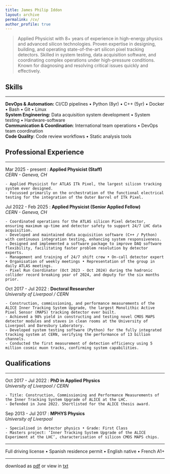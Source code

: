 ```yaml
---
title: James Philip Iddon
layout: archive
permalink: /cv/
author_profile: true
---
```


> Applied Physicist with 8+ years of experience in high-energy physics and advanced silicon technologies. Proven expertise in designing, building, and operating state-of-the-art silicon pixel tracking detectors. Skilled in system testing, data acquisition software, and coordinating complex operations under high-pressure conditions. Known for diagnosing and resolving critical issues quickly and effectively.

## Skills

---

**DevOps & Automation:** CI/CD pipelines • Python (8yr) • C++ (5yr) • Docker • Bash • Git • Linux\
**System Engineering:** Data acquisition system development • System testing • Hardware-software\
**Communication & Coordination**: International team operations • DevOps team coordination\
**Code Quality**: Code review workflows • Static analysis tools

## Professional Experience

---

Mar 2025 - present
:   **Applied Physicist (Staff)**\
    *CERN - Geneva, CH*

    - Applied Physicist for ATLAS ITk Pixel, the largest silicon tracking system ever designed.
    - Focussed primarily on the orchestration of the functional electrical testing for the integration of the Outer Barrel of ITk Pixel.


Jul 2022 - Feb 2025
:   **Applied Physicist (Senior Applied Fellow)**\
    *CERN - Geneva, CH*

    - Coordinated operations for the ATLAS silicon Pixel detector, ensuring maximum up-time and detector safety to support 24/7 LHC data acquisition. 
    - Developed and maintained data acquisition software (C++ / Python) with continuous integration testing, enhancing system responsiveness.
    - Designed and implemented a software package to improve DAQ software flexibility, facilitating faster problem resolution by detector experts.
    - Management and training of 24/7 shift crew • On-call detector expert • Organisation of weekly meetings • Representation of the group in daily ATLAS meetings.
    - Pixel Run Coordinator (Oct 2023 - Oct 2024) during the hadronic collider record breaking year of 2024, and deputy for the six months prior.

Oct 2017 - Jul 2022
:   **Doctoral Researcher**\
    *University of Liverpool / CERN*
    
    - Construction, commissioning, and performance measurements of the ALICE Inner Tracking System Upgrade, the largest Monolithic Active Pixel Sensor (MAPS) tracking detector ever built.
    - Achieved a 98% yield in constructing and testing novel CMOS MAPS detector modules and staves in clean rooms at the University of Liverpool and Daresbury Laboratory.
    - Developed system testing software (Python) for the fully integrated tracking system at CERN, verifying the performance of 13 billion channels.
    - Conducted the first measurement of detection efficiency using 5 million cosmic muon tracks, confirming system capabilities.

## Qualifications

---

Oct 2017 - Jul 2022
:   **PhD in Applied Physics**\
    *University of Liverpool / CERN*

    - Title: Construction, Commissioning and Performance Measurements of the Inner Tracking System Upgrade of ALICE at the LHC.
    - Defended in June 2022. Shortlisted for the ALICE thesis award.

Sep 2013 - Jul 2017
:   **MPHYS Physics**\
    *University of Liverpool*

    - Specialised in detector physics • Grade: First Class
    - Masters project: ‘Inner Tracking System Upgrade of the ALICE Experiment at the LHC’, characterisation of silicon CMOS MAPS chips.

---

Full driving license • Spanish residence permit • English native • French A1+  
 
 
---
 
download as [pdf](../files/jpi_cv.pdf) or view in [txt](./cv_txt)

